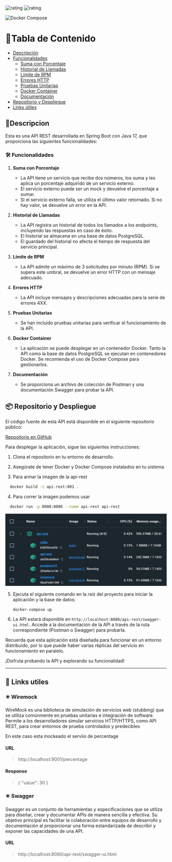 ![rating](https://img.shields.io/badge/Java-17-orange?style=flat-square) ![rating](https://img.shields.io/badge/Spring%20Boot-3.1.5-brighred?style=flat-square)

![Docker Compose](/docs/img/spring-challenger.gif)

<!-- <img src="./docs/img/spring-challenger.gif" width="300" height="100"> -->


# 🚩Tabla de Contenido

- [Descripción](#descripcion)
- [Funcionalidades](#funcionalidades)
    - [Suma con Porcentaje](#suma-con-porcentaje)
    - [Historial de Llamadas](#historial-de-llamadas)
    - [Límite de RPM](#límite-de-rpm)
    - [Errores HTTP](#errores-http)
    - [Pruebas Unitarias](#pruebas-unitarias)
    - [Docker Container](#docker-container)
    - [Documentación](#documentación)
- [Repositorio y Despliegue](#repositorio-y-despliegue)
- [Links útiles](#links-utiles)

## 📒Descripcion 


Esta es una API REST desarrollada en Spring Boot con Java 17, que proporciona las siguientes funcionalidades:


### 🛠️ Funcionalidades

1. **Suma con Porcentaje**
    - La API tiene un servicio que recibe dos números, los suma y les aplica un porcentaje adquirido de un servicio externo.
    - El servicio externo puede ser un mock y devuelve el porcentaje a sumar.
    - Si el servicio externo falla, se utiliza el último valor retornado. Si no hay valor, se devuelve un error en la API.

2. **Historial de Llamadas**
    - La API registra un historial de todos los llamados a los endpoints, incluyendo las respuestas en caso de éxito.
    - El historial se almacena en una base de datos PostgreSQL.
    - El guardado del historial no afecta el tiempo de respuesta del servicio principal.

3. **Límite de RPM**
    - La API admite un máximo de 3 solicitudes por minuto (RPM). Si se supera este umbral, se devuelve un error HTTP con un mensaje adecuado.

4. **Errores HTTP**
    - La API incluye mensajes y descripciones adecuadas para la serie de errores 4XX.

5. **Pruebas Unitarias**
    - Se han incluido pruebas unitarias para verificar el funcionamiento de la API.

6. **Docker Container**
    - La aplicación se puede desplegar en un contenedor Docker. Tanto la API como la base de datos PostgreSQL se ejecutan en contenedores Docker. Se recomienda el uso de Docker Compose para gestionarlos.

7. **Documentación**
    - Se proporciona un archivo de colección de Postman y una documentación Swagger para probar la API.

<a name="repositorio-y-despliegue"></a>
## 📦 Repositorio y Despliegue

El código fuente de esta API está disponible en el siguiente repositorio público:


[Repositorio en GitHub](https://github.com/MaximilianoRodrigoSoria/api-rest)

Para desplegar la aplicación, sigue las siguientes instrucciones:

1. Clona el repositorio en tu entorno de desarrollo.

2. Asegúrate de tener Docker y Docker Compose instalados en tu sistema.

3. Para armar la imagen de la api-rest

 ```bash
   docker build -t api-rest:001 .
   ```
4. Para correr la imagen podemos usar

 ```bash
   docker run -p 8080:8080 --name api-rest api-rest

   ```
![Docker Compose](/docs/img/docker-compose.png)


5. Ejecuta el siguiente comando en la raíz del proyecto para iniciar la aplicación y la base de datos:

   ```bash
   docker-compose up
   ```

4. La API estará disponible en `http://localhost:8080/api-rest/swagger-ui.html`. Accede a la documentación de la API a través de la ruta correspondiente (Postman o Swagger) para probarla.

Recuerda que esta aplicación está diseñada para funcionar en un entorno distribuido, por lo que puede haber varias réplicas del servicio en funcionamiento en paralelo.

¡Disfruta probando la API y explorando su funcionalidad!

---
<a name="links-utiles"></a>
## 🔗 Links utiles

### ✴️ Wiremock

WireMock es una biblioteca de simulación de servicios web (stubbing) que se utiliza comúnmente en pruebas unitarias e integración de software. Permite a los desarrolladores simular servicios HTTP/HTTPS, como API REST, para crear entornos de prueba controlados y predecibles

En este caso esta mockeado el serviio de percentage

#### URL

> http://localhost:9001/percentage

#### Response

> { "value": 30 }

### ✴️ Swagger


Swagger es un conjunto de herramientas y especificaciones que se utiliza para diseñar, crear y documentar APIs de manera sencilla y efectiva. Su objetivo principal es facilitar la colaboración entre equipos de desarrollo y documentación al proporcionar una forma estandarizada de describir y exponer las capacidades de una API.

#### URL

> http://localhost:8080/api-rest/swagger-ui.html
